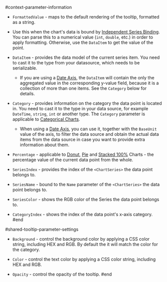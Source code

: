 #context-parameter-information
* `FormattedValue` - maps to the default rendering of the tooltip, formatted as a string.
 * Use this when the chart's data is bound by [Independent Series Binding](slug:components/chart/databind#independent-series-binding). You can parse this to a numerical value (`int`, `double`, etc.) in order to apply formatting. Otherwise, use the `DataItem` to get the value of the point.

* `DataItem` - provides the data model of the current series item. You need to cast it to the type from your datasource, which needs to be serializable. 

    * If you are using a [Date Axis](slug:components/chart/date-axis), the `DataItem` will contain the only the aggregated value in the corresponding y-value field, because it is a collection of more than one items. See the `Category` below for details.

* `Category` - provides information on the category the data point is located in. You need to cast it to the type in your data source, for example `DateTime`, `string`, `int` or another type. The `Category` parameter is applicable to [Categorical Charts](slug:components/chart/databind#series-types).

    * When using a [Date Axis](slug:components/chart/date-axis), you can use it, together with the `BaseUnit` value of the axis, to filter the data source and obtain the actual data items from the data source in case you want to provide extra information about them.

* `Percentage` - applicable to [Donut](slug:components/chart/types/donut), [Pie](slug:components/chart/types/pie) and [Stacked 100%](slug:components/chart/stack#stack-100) Charts - the percentage value of the current data point from the whole.

* `SeriesIndex` - provides the index of the `<ChartSeries>` the data point belongs to.

* `SeriesName` - bound to the `Name` parameter of the `<ChartSeries>` the data point belongs to.

* `SeriesColor` - shows the RGB color of the Series the data point belongs to.

* `CategoryIndex` - shows the index of the data point's x-axis category.
#end


#shared-tooltip-parameter-settings
* `Background` - control the background color by applying a CSS color string, including HEX and RGB. By default the it will match the color for the category.

* `Color` - control the text color by applying a CSS color string, including HEX and RGB.

* `Opacity` - control the opacity of the tooltip.
#end

